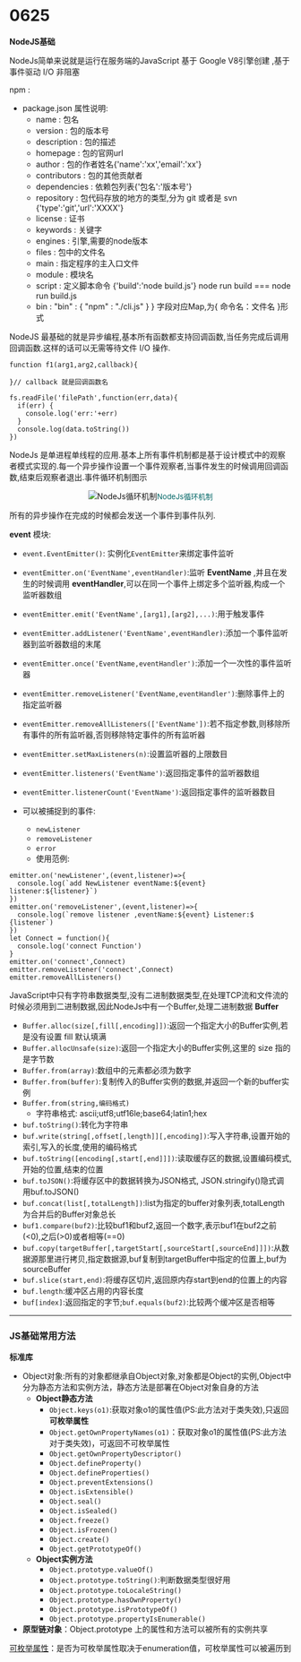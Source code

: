 0625
===
**NodeJS基础**

NodeJs简单来说就是运行在服务端的JavaScript 基于 Google V8引擎创建 ,基于事件驱动 I/O 非阻塞

npm : 
- package.json 属性说明:
  - name : 包名
  - version : 包的版本号
  - description : 包的描述
  - homepage : 包的官网url
  - author : 包的作者姓名{'name':'xx','email':'xx'}
  - contributors : 包的其他贡献者
  - dependencies : 依赖包列表{'包名':'版本号'}
  - repository : 包代码存放的地方的类型,分为 git 或者是 svn {'type':'git','url':'XXXX'}
  - license : 证书
  - keywords : 关键字
  - engines : 引擎,需要的node版本
  - files : 包中的文件名
  - main : 指定程序的主入口文件
  - module : 模块名
  - script : 定义脚本命令 {'build':'node build.js'} node run build === node run build.js
  - bin : "bin" : { "npm" : "./cli.js" } } 字段对应Map,为{ 命令名：文件名 }形式


NodeJS 最基础的就是异步编程,基本所有函数都支持回调函数,当任务完成后调用回调函数.这样的话可以无需等待文件 I/O 操作.
```
function f1(arg1,arg2,callback){

}// callback 就是回调函数名

fs.readFile('filePath',function(err,data){
  if(err) {
    console.log('err:'+err)
  }
  console.log(data.toString())
})
```
NodeJs 是单进程单线程的应用.基本上所有事件机制都是基于设计模式中的观察者模式实现的.每一个异步操作设置一个事件观察者,当事件发生的时候调用回调函数,结束后观察者退出.事件循环机制图示
<center><img src = "https://www.runoob.com/wp-content/uploads/2015/09/event_loop.jpg" title = "NodeJs循环机制"><span><font color = '#006666' size = '2'>NodeJs循环机制</font></span></center>

所有的异步操作在完成的时候都会发送一个事件到事件队列.

**event** 模块:
- `event.EventEmitter()`: 实例化`EventEmitter`来绑定事件监听
- `eventEmitter.on('EventName',eventHandler)`:监听 **EventName** ,并且在发生的时候调用 **eventHandler**,可以在同一个事件上绑定多个监听器,构成一个监听器数组
- `eventEmitter.emit('EventName',[arg1],[arg2],...)`:用于触发事件
- `eventEmitter.addListener('EventName',eventHandler)`:添加一个事件监听器到监听器数组的末尾
- `eventEmitter.once('EventName,eventHandler')`:添加一个一次性的事件监听器
- `eventEmitter.removeListener('EventName,eventHandler')`:删除事件上的指定监听器
- `eventEmitter.removeAllListeners(['EventName'])`:若不指定参数,则移除所有事件的所有监听器,否则移除特定事件的所有监听器
- `eventEmitter.setMaxListeners(n)`:设置监听器的上限数目
- `eventEmitter.listeners('EventName')`:返回指定事件的监听器数组
- `eventEmitter.listenerCount('EventName')`:返回指定事件的监听器数目

- 可以被捕捉到的事件:
  - `newListener`
  - `removeListener`
  - `error`
  - 使用范例:
```
emitter.on('newListener',(event,listener)=>{
  console.log(`add NewListener eventName:${event} listener:${listener}`)
})
emitter.on('removeListener',(event,listener)=>{
  console.log(`remove listener ,eventName:${event} Listener:$ {listener`)
})
let Connect = function(){
  console.log('connect Function')
}
emitter.on('connect',Connect)
emitter.removeListener('connect',Connect)
emitter.removeAllListeners()
```

JavaScript中只有字符串数据类型,没有二进制数据类型,在处理TCP流和文件流的时候必须用到二进制数据,因此NodeJs中有一个Buffer,处理二进制数据
**Buffer**
- `Buffer.alloc(size[,fill[,encoding]])`:返回一个指定大小的Buffer实例,若是没有设置 fill 默认填满
- `Buffer.allocUnsafe(size)`:返回一个指定大小的Buffer实例,这里的 size 指的是字节数
- `Buffer.from(array)`:数组中的元素都必须为数字
- `Buffer.from(buffer)`:复制传入的Buffer实例的数据,并返回一个新的buffer实例
- `Buffer.from(string,编码格式)` 
  - 字符串格式: ascii;utf8;utf16le;base64;latin1;hex
- `buf.toString()`:转化为字符串
- `buf.write(string[,offset[,length]][,encoding])`:写入字符串,设置开始的索引,写入的长度,使用的编码格式
- `buf.toString([encoding[,start[,end]]])`:读取缓存区的数据,设置编码模式,开始的位置,结束的位置
- `buf.toJSON()`:将缓存区中的数据转换为JSON格式, JSON.stringify()隐式调用buf.toJSON()
- `buf.concat(list[,totalLength])`:list为指定的buffer对象列表,totalLength为合并后的Buffer对象总长
- `buf1.compare(buf2)`:比较buf1和buf2,返回一个数字,表示buf1在buf2之前(<0),之后(>0)或者相等(==0)
- `buf.copy(targetBuffer[,targetStart[,sourceStart[,sourceEnd]]])`:从数据源那里进行拷贝,指定数据源,buf复制到targetBuffer中指定的位置上,buf为sourceBuffer
- `buf.slice(start,end)`:将缓存区切片,返回原内存start到end的位置上的内容
- `buf.length`:缓冲区占用的内容长度
- `buf[index]`:返回指定的字节;`buf.equals(buf2)`:比较两个缓冲区是否相等
---
### JS基础常用方法
**标准库**
- Object对象:所有的对象都继承自Object对象,对象都是Object的实例,Object中分为静态方法和实例方法，静态方法是部署在Object对象自身的方法
  - **Object静态方法**
    - `Object.keys(o1)`:获取对象o1的属性值(PS:此方法对于类失效),只返回**可枚举属性**
    - `Object.getOwnPropertyNames(o1)`：获取对象o1的属性值(PS:此方法对于类失效)，可返回不可枚举属性
    - `Object.getOwnPropertyDescriptor()`
    - `Object.defineProperty()`
    - `Object.defineProperties()`
    - `Object.preventExtensions()`
    - `Object.isExtensible()`
    - `Object.seal()`
    - `Object.isSealed()`
    - `Object.freeze()`
    - `Object.isFrozen()`
    - `Object.create()`
    - `Object.getPrototypeOf()`
  - **Object实例方法**
    - `Object.prototype.valueOf()`
    - `Object.prototype.toString()`:判断数据类型很好用
    - `Object.prototype.toLocaleString()`
    - `Object.prototype.hasOwnProperty()`
    - `Object.prototype.isPrototypeOf()`
    - `Object.prototype.propertyIsEnumerable()`
- **原型链对象**：Object.prototype 上的属性和方法可以被所有的实例共享

[可枚举属性](#可枚举属性)：是否为可枚举属性取决于enumeration值，可枚举属性可以被遍历到